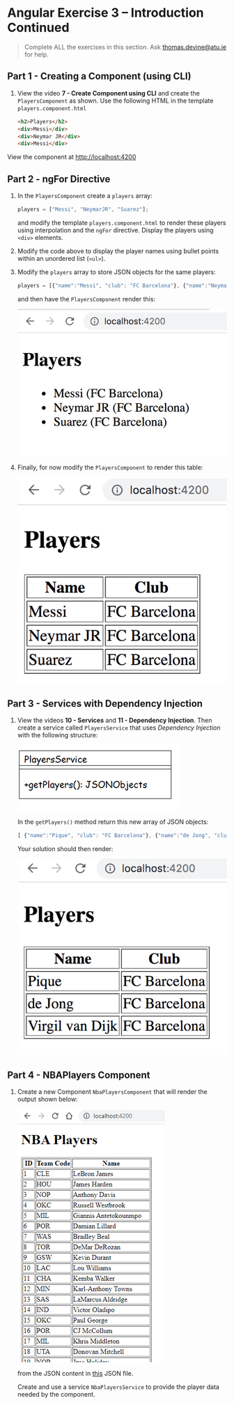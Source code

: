 # Angular Exercise 3 – Introduction Continued

> Complete ALL the exercises in this section. Ask thomas.devine@atu.ie for help.

<!-- ## Contents -->


## Part 1 - Creating a Component (using CLI)

1.  View the video **7 - Create Component using CLI** and create the `PlayersComponent` as shown.  Use the following HTML in the template `players.component.html`

    ```html
    <h2>Players</h2>
    <div>Messi</div>
    <div>Neymar JR</div>
    <div>Messi</div>
    ```

View the component at [http://localhost:4200](http://localhost:4200)



## Part 2 - ngFor Directive

1.  In the `PlayersComponent` create a `players` array:

    ```typescript
    players = ["Messi", "NeymarJR", "Suarez"];

    ```

    and modify the template `players.component.html` to render these players using interpolation and the `ngFor` directive.  Display the players using `<div>` elements.

1.  Modify the code above to display the player names using bullet points within an unordered list (`<ul>`).

1.  Modify the `players` array to store JSON objects for the same players:

    ```typescript
    players = [{"name":"Messi", "club": "FC Barcelona"}, {"name":"Neymar JR", "club": "FC Barcelona"}, {"name":"Suarez", "club": "FC Barcelona"}];

    ```

    and then have the `PlayersComponent` render this:

    ![playersJSON1.png](images/playersJSON1.png)

1.  Finally, for now modify the `PlayersComponent` to render this table:

    ![playersJSON1.png](images/playersJSON2.png)




## Part 3 - Services with Dependency Injection

1.  View the videos **10 - Services** and **11 - Dependency Injection**.  Then create a service called `PlayersService` that uses *Dependency Injection* with the following structure:

    ![PlayersService.png](images/PlayersService.png)

    In the `getPlayers()` method return this new array of JSON objects:
    
    ```typescript
    [ {"name":"Pique", "club": "FC Barcelona"}, {"name":"de Jong", "club": "FC Barcelona"}, {"name":"Virgil van Dijk", "club": "FC Barcelona"} ]
    
    ```

    Your solution should then render:

    ![playersJSON3.png](images/playersJSON3.png)
    

## Part 4 - NBAPlayers Component 

1.  Create a new Component `NbaPlayersComponent` that will render the output shown below:

    ![nbaPlayers.png](images/nbaPlayers.png)

    from the JSON content in [this](assets/NBAPlayers.json) JSON file.

    Create and use a service `NbaPlayersService` to provide the player data needed by the component.

    
